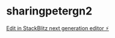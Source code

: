 # sharingpetergn2

[Edit in StackBlitz next generation editor ⚡️](https://stackblitz.com/~/github.com/Pedritohijo/sharingpetergn2)